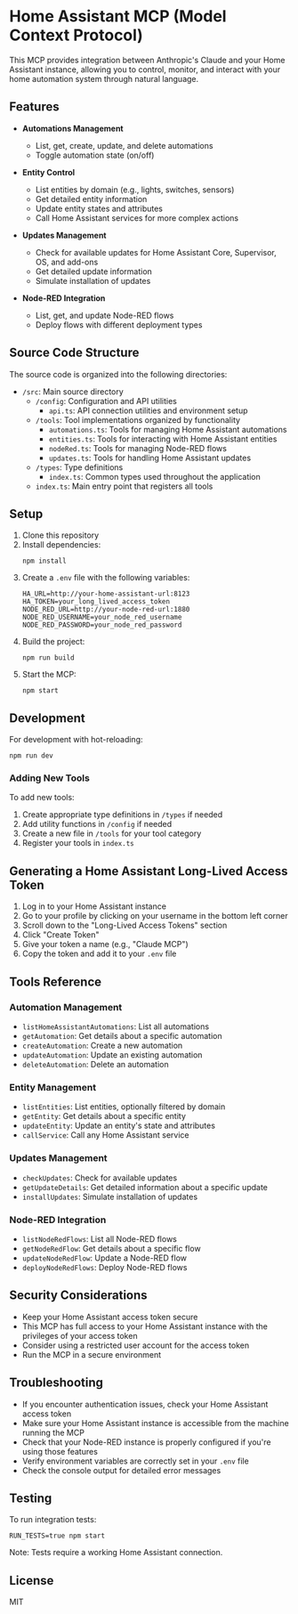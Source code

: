 # Home Assistant MCP (Model Context Protocol)

This MCP provides integration between Anthropic's Claude and your Home Assistant instance, allowing you to control, monitor, and interact with your home automation system through natural language.

## Features

- **Automations Management**
  - List, get, create, update, and delete automations
  - Toggle automation state (on/off)

- **Entity Control**
  - List entities by domain (e.g., lights, switches, sensors)
  - Get detailed entity information
  - Update entity states and attributes
  - Call Home Assistant services for more complex actions

- **Updates Management**
  - Check for available updates for Home Assistant Core, Supervisor, OS, and add-ons
  - Get detailed update information
  - Simulate installation of updates

- **Node-RED Integration**
  - List, get, and update Node-RED flows
  - Deploy flows with different deployment types

## Source Code Structure

The source code is organized into the following directories:

- `/src`: Main source directory
  - `/config`: Configuration and API utilities
    - `api.ts`: API connection utilities and environment setup
  - `/tools`: Tool implementations organized by functionality
    - `automations.ts`: Tools for managing Home Assistant automations
    - `entities.ts`: Tools for interacting with Home Assistant entities
    - `nodeRed.ts`: Tools for managing Node-RED flows
    - `updates.ts`: Tools for handling Home Assistant updates
  - `/types`: Type definitions
    - `index.ts`: Common types used throughout the application
  - `index.ts`: Main entry point that registers all tools

## Setup

1. Clone this repository
2. Install dependencies:
   ```
   npm install
   ```
3. Create a `.env` file with the following variables:
   ```
   HA_URL=http://your-home-assistant-url:8123
   HA_TOKEN=your_long_lived_access_token
   NODE_RED_URL=http://your-node-red-url:1880
   NODE_RED_USERNAME=your_node_red_username
   NODE_RED_PASSWORD=your_node_red_password
   ```
4. Build the project:
   ```
   npm run build
   ```
5. Start the MCP:
   ```
   npm start
   ```

## Development

For development with hot-reloading:
```
npm run dev
```

### Adding New Tools

To add new tools:

1. Create appropriate type definitions in `/types` if needed
2. Add utility functions in `/config` if needed
3. Create a new file in `/tools` for your tool category
4. Register your tools in `index.ts`

## Generating a Home Assistant Long-Lived Access Token

1. Log in to your Home Assistant instance
2. Go to your profile by clicking on your username in the bottom left corner
3. Scroll down to the "Long-Lived Access Tokens" section
4. Click "Create Token"
5. Give your token a name (e.g., "Claude MCP")
6. Copy the token and add it to your `.env` file

## Tools Reference

### Automation Management

- `listHomeAssistantAutomations`: List all automations
- `getAutomation`: Get details about a specific automation
- `createAutomation`: Create a new automation
- `updateAutomation`: Update an existing automation
- `deleteAutomation`: Delete an automation

### Entity Management

- `listEntities`: List entities, optionally filtered by domain
- `getEntity`: Get details about a specific entity
- `updateEntity`: Update an entity's state and attributes
- `callService`: Call any Home Assistant service

### Updates Management

- `checkUpdates`: Check for available updates
- `getUpdateDetails`: Get detailed information about a specific update
- `installUpdates`: Simulate installation of updates

### Node-RED Integration

- `listNodeRedFlows`: List all Node-RED flows
- `getNodeRedFlow`: Get details about a specific flow
- `updateNodeRedFlow`: Update a Node-RED flow
- `deployNodeRedFlows`: Deploy Node-RED flows

## Security Considerations

- Keep your Home Assistant access token secure
- This MCP has full access to your Home Assistant instance with the privileges of your access token
- Consider using a restricted user account for the access token
- Run the MCP in a secure environment

## Troubleshooting

- If you encounter authentication issues, check your Home Assistant access token
- Make sure your Home Assistant instance is accessible from the machine running the MCP
- Check that your Node-RED instance is properly configured if you're using those features
- Verify environment variables are correctly set in your `.env` file
- Check the console output for detailed error messages

## Testing

To run integration tests:

```
RUN_TESTS=true npm start
```

Note: Tests require a working Home Assistant connection.

## License

MIT 